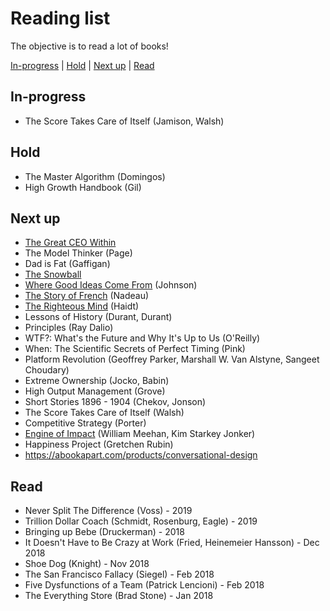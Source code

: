 # Reading list

The objective is to read a lot of books!

[In-progress](#in-progress) | [Hold](#hold) | [Next up](#next-up) | [Read](#read)

## In-progress
* The Score Takes Care of Itself (Jamison, Walsh)

## Hold
* The Master Algorithm (Domingos)
* High Growth Handbook (Gil)

## Next up
* [The Great CEO Within](https://www.amazon.com/Great-CEO-Within-Tactical-Building-ebook/dp/B07ZLGQZYC)
* The Model Thinker (Page)
* Dad is Fat (Gaffigan)
* [The Snowball](https://www.amazon.com/gp/product/0553384619/ref=as_li_qf_asin_il_tl?ie=UTF8&tag=farnamstreet-20&creative=9325&linkCode=as2&creativeASIN=0553384619&linkId=d0f300e25b3b721de23bd52156525ce7)
* [Where Good Ideas Come From](https://www.amazon.com/gp/product/1594485380/ref=as_li_qf_asin_il_tl?ie=UTF8&tag=farnamstreet-20&creative=9325&linkCode=as2&creativeASIN=1594485380&linkId=ff8ea41053ce6e1f090e90c48587227b) (Johnson)
* [The Story of French](https://www.amazon.com/gp/product/0312341849/ref=as_li_qf_asin_il_tl?tag=farnamstreet-20&ie=UTF8&linkId=598eeffd5db75e6b4fdb5ebc1f7a4c89) (Nadeau)
* [The Righteous Mind](https://www.amazon.com/Righteous-Mind-Divided-Politics-Religion/dp/0307455777) (Haidt)
* Lessons of History (Durant, Durant)
* Principles (Ray Dalio)
* WTF?: What's the Future and Why It's Up to Us (O'Reilly)
* When: The Scientific Secrets of Perfect Timing (Pink)
* Platform Revolution (Geoffrey Parker, Marshall W. Van Alstyne, Sangeet Choudary)
* Extreme Ownership (Jocko, Babin)
* High Output Management (Grove)
* Short Stories 1896 - 1904 (Chekov, Jonson)
* The Score Takes Care of Itself (Walsh)
* Competitive Strategy (Porter)
* [Engine of Impact](http://www.engineofimpact.org/) (William Meehan, Kim Starkey Jonker)
* Happiness Project (Gretchen Rubin)
* https://abookapart.com/products/conversational-design

## Read
* Never Split The Difference (Voss) - 2019
* Trillion Dollar Coach (Schmidt, Rosenburg, Eagle) - 2019
* Bringing up Bebe (Druckerman) - 2018
* It Doesn't Have to Be Crazy at Work (Fried, Heinemeier Hansson) - Dec 2018
* Shoe Dog (Knight) - Nov 2018
* The San Francisco Fallacy (Siegel) - Feb 2018
* Five Dysfunctions of a Team (Patrick Lencioni) - Feb 2018
* The Everything Store (Brad Stone) - Jan 2018
